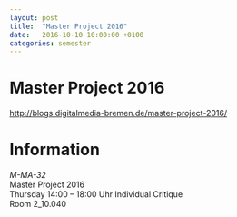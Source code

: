 ```yaml
---
layout: post
title:  "Master Project 2016"
date:   2016-10-10 10:00:00 +0100
categories: semester
---
```


# Master Project 2016



<http://blogs.digitalmedia-bremen.de/master-project-2016/>

# Information

*M-MA-32*   
Master Project 2016     
Thursday 14:00 – 18:00 Uhr Individual Critique   
Room 2_10.040




